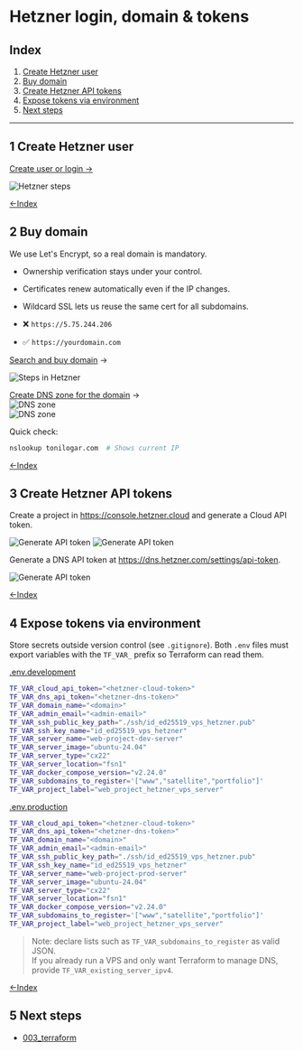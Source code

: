 # Hetzner login, domain & tokens

## Index

1. [Create Hetzner user](#1-create-hetzner-user)
2. [Buy domain](#2-buy-domain)
3. [Create Hetzner API tokens](#3-create-hetzner-api-tokens)
4. [Expose tokens via environment](#4-expose-tokens-via-environment)
5. [Next steps](#5-next-steps)



---

## 1 Create Hetzner user

[Create user or login →](https://accounts.hetzner.com/login)

![Hetzner steps](./img/001_hetzner_user.png)

[←Index](#index)

## 2 Buy domain

We use Let's Encrypt, so a real domain is mandatory.

- Ownership verification stays under your control.  
- Certificates renew automatically even if the IP changes.  
- Wildcard SSL lets us reuse the same cert for all subdomains.

- ❌ `https://5.75.244.206`  
- ✅ `https://yourdomain.com`

[Search and buy domain](https://www.hetzner.com/whois/) →

![Steps in Hetzner](./img/001_buy_domain.png)

[Create DNS zone for the domain](https://dns.hetzner.com/) →  
![DNS zone](./img/003_dns_zone.jpg)  
![DNS zone](./img/004_dns_zone.png)

Quick check:

```bash
nslookup tonilogar.com  # Shows current IP
```

[←Index](#index)

## 3 Create Hetzner API tokens

Create a project in https://console.hetzner.cloud and generate a Cloud API token.

![Generate API token](./img/007_hetznet_api_token.png)
![Generate API token](./img/008_hetznet_api_token.png)

Generate a DNS API token at https://dns.hetzner.com/settings/api-token.

![Generate API token](./img/009_hetznet_api_token.png)

[←Index](#index)

## 4 Expose tokens via environment

Store secrets outside version control (see `.gitignore`). Both `.env` files must export variables with the `TF_VAR_` prefix so Terraform can read them.

[.env.development](../.env.development)
```bash
TF_VAR_cloud_api_token="<hetzner-cloud-token>"
TF_VAR_dns_api_token="<hetzner-dns-token>"
TF_VAR_domain_name="<domain>"
TF_VAR_admin_email="<admin-email>"
TF_VAR_ssh_public_key_path="./ssh/id_ed25519_vps_hetzner.pub"
TF_VAR_ssh_key_name="id_ed25519_vps_hetzner"
TF_VAR_server_name="web-project-dev-server"
TF_VAR_server_image="ubuntu-24.04"
TF_VAR_server_type="cx22"
TF_VAR_server_location="fsn1"
TF_VAR_docker_compose_version="v2.24.0"
TF_VAR_subdomains_to_register='["www","satellite","portfolio"]'
TF_VAR_project_label="web_project_hetzner_vps_server"
```

[.env.production](../.env.production)
```bash
TF_VAR_cloud_api_token="<hetzner-cloud-token>"
TF_VAR_dns_api_token="<hetzner-dns-token>"
TF_VAR_domain_name="<domain>"
TF_VAR_admin_email="<admin-email>"
TF_VAR_ssh_public_key_path="./ssh/id_ed25519_vps_hetzner.pub"
TF_VAR_ssh_key_name="id_ed25519_vps_hetzner"
TF_VAR_server_name="web-project-prod-server"
TF_VAR_server_image="ubuntu-24.04"
TF_VAR_server_type="cx22"
TF_VAR_server_location="fsn1"
TF_VAR_docker_compose_version="v2.24.0"
TF_VAR_subdomains_to_register='["www","satellite","portfolio"]'
TF_VAR_project_label="web_project_hetzner_vps_server"
```

> Note: declare lists such as `TF_VAR_subdomains_to_register` as valid JSON.  
> If you already run a VPS and only want Terraform to manage DNS, provide `TF_VAR_existing_server_ipv4`.

[←Index](#index)

## 5 Next steps

- [003_terraform](./003_terraform.md)
